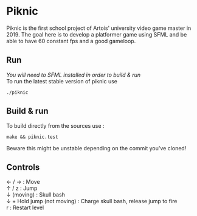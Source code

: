 # Piknic

Piknic is the first school project of Artois' university video game master in 2019. The goal here is to develop a platformer game using SFML and be able to have 60 constant fps and a good gameloop.

## Run

*You will need to SFML installed in order to build & run*  
To run the latest stable version of piknic use

```shell
./piknic
```

## Build & run

To build directly from the sources use :

``` shell
make && piknic.test
```

Beware this might be unstable depending on the commit you've cloned! 

## Controls

← / → : Move  
↑ / z : Jump  
↓ (moving) : Skull bash  
↓ + Hold jump (not moving) : Charge skull bash, release jump to fire  
r : Restart level  